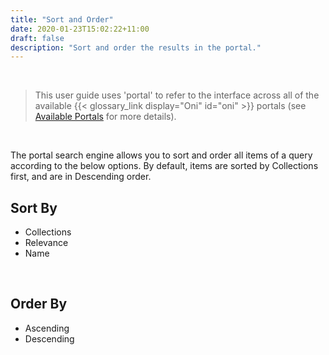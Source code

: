 ```yaml
---
title: "Sort and Order"
date: 2020-01-23T15:02:22+11:00
draft: false
description: "Sort and order the results in the portal."
---
```


<br>

> This user guide uses 'portal' to refer to the interface across all of the available {{< glossary_link display="Oni" id="oni" >}} portals (see [Available Portals](/resources/user-guides/portal/available-portals/) for more details).

<br>

The portal search engine allows you to sort and order all items of a query according to the below options. By default, items are sorted by Collections first, and are in Descending order.

## Sort By

- Collections
- Relevance
- Name

<br>

## Order By

- Ascending
- Descending

<br>